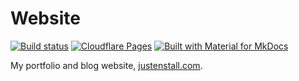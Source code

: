 # Website

<!-- ![Static Badge](https://img.shields.io/badge/justenstall.com-blue?link=https%3A%2F%2Fjustenstall.com) -->
<!-- ![Cloudflare Pages](https://img.shields.io/badge/justenstall.com-orange?logo=cloudflarepages&logoColor=white&label=pages&color=%23F38020&link=https%3A%2F%2Fjustenstall.com) -->
<!-- [![Built with Material for MkDocs](https://img.shields.io/badge/Material_for_MkDocs-526CFE?logo=MaterialForMkDocs&logoColor=white)](https://squidfunk.github.io/mkdocs-material/) -->

<a href="https://github.com/justenstall/website/actions?query=workflow%3ABuild+branch%3Amain"><img src="https://img.shields.io/github/actions/workflow/status/justenstall/website/build.yml?branch=main&logo=github&label=build" alt="Build status"/></a>
<a href="https://justenstall.com"><img src="https://img.shields.io/badge/justenstall.com-orange?logo=cloudflarepages&logoColor=white&label=pages&color=%23F38020" alt="Cloudflare Pages"/></a>
<a href="https://squidfunk.github.io/mkdocs-material/"><img src="https://img.shields.io/badge/Material_for_MkDocs-526CFE?logo=MaterialForMkDocs&logoColor=white" alt="Built with Material for MkDocs"/></a>

My portfolio and blog website, [justenstall.com](https://justenstall.com).
